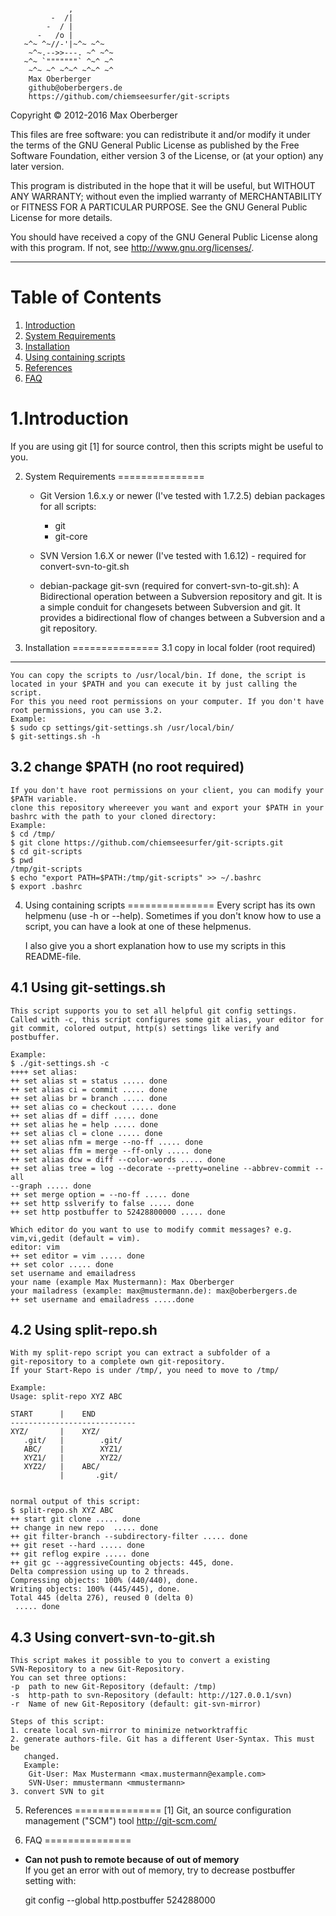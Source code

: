 <pre><code>
             ,
         -  /|
        -  / |
      -   /o |
   ~^~ ^~//-'|~^~ ~^~
    ~^~.-->>---. ~^ ~^~
   ~^~ `"""""""` ^~^ ~^
    ~^~ ~^ ~^~^ ~^~^ ~^
    Max Oberberger
    github@oberbergers.de
    https://github.com/chiemseesurfer/git-scripts
</code></pre>


Copyright &copy; 2012-2016 Max Oberberger

This files are free software: you can redistribute it and/or modify
it under the terms of the GNU General Public License as published by
the Free Software Foundation, either version 3 of the License, or
(at your option) any later version.

This program is distributed in the hope that it will be useful,
but WITHOUT ANY WARRANTY; without even the implied warranty of
MERCHANTABILITY or FITNESS FOR A PARTICULAR PURPOSE. See the
GNU General Public License for more details.

You should have received a copy of the GNU General Public License
along with this program. If not, see <http://www.gnu.org/licenses/>.

* * *


Table of Contents
=================
1. [Introduction]()
2. [System Requirements]()
3. [Installation]()
4. [Using containing scripts]()
5. [References]()
6. [FAQ]()


1.Introduction
===============
If you are using git [1] for source control, then this scripts might be useful
to you.


2. System Requirements
===============
	- Git Version 1.6.x.y or newer (I've tested with 1.7.2.5)
	  debian packages for all scripts:
		* git
		* git-core

	- SVN Version 1.6.X or newer (I've tested with 1.6.12) - required for
	  convert-svn-to-git.sh

	- debian-package git-svn (required for convert-svn-to-git.sh): A 
	  Bidirectional operation between a Subversion repository and git. 
	  It is a simple conduit for changesets between Subversion and 
	  git. It provides a bidirectional flow of changes between a 
	  Subversion and a git repository.


3. Installation
===============
3.1 copy in local folder (root required)
---------------
	You can copy the scripts to /usr/local/bin. If done, the script is
	located in your $PATH and you can execute it by just calling the script.
	For this you need root permissions on your computer. If you don't have
	root permissions, you can use 3.2.
	Example:
	$ sudo cp settings/git-settings.sh /usr/local/bin/
	$ git-settings.sh -h

3.2 change $PATH (no root required)
---------------
	If you don't have root permissions on your client, you can modify your
	$PATH variable.
	clone this repository whereever you want and export your $PATH in your
	bashrc with the path to your cloned directory:
	Example:
	$ cd /tmp/
	$ git clone https://github.com/chiemseesurfer/git-scripts.git
	$ cd git-scripts
	$ pwd
	/tmp/git-scripts
	$ echo "export PATH=$PATH:/tmp/git-scripts" >> ~/.bashrc
	$ export .bashrc


4. Using containing scripts
===============
	Every script has its own helpmenu (use -h or --help). Sometimes if you
	don't know how to use a script, you can have a look at one of these 
	helpmenus.

	I also give you a short explanation how to use my scripts in this
	README-file.

4.1 Using git-settings.sh
---------------
	This script supports you to set all helpful git config settings.
	Called with -c, this script configures some git alias, your editor for
	git commit, colored output, http(s) settings like verify and postbuffer.

	Example:
	$ ./git-settings.sh -c
	++++ set alias:
	++ set alias st = status ..... done
	++ set alias ci = commit ..... done
	++ set alias br = branch ..... done
	++ set alias co = checkout ..... done
	++ set alias df = diff ..... done
	++ set alias he = help ..... done
	++ set alias cl = clone ..... done
	++ set alias nfm = merge --no-ff ..... done
	++ set alias ffm = merge --ff-only ..... done
	++ set alias dcw = diff --color-words ..... done
	++ set alias tree = log --decorate --pretty=oneline --abbrev-commit --all
	--graph ..... done
	++ set merge option = --no-ff ..... done
	++ set http sslverify to false ..... done
	++ set http postbuffer to 52428800000 ..... done

	Which editor do you want to use to modify commit messages? e.g.
	vim,vi,gedit (default = vim).
	editor: vim
	++ set editor = vim ..... done
	++ set color ..... done
	set username and emailadress
	your name (example Max Mustermann): Max Oberberger
	your mailadress (example: max@mustermann.de): max@oberbergers.de
	++ set username and emailadress .....done


4.2 Using split-repo.sh
---------------
	With my split-repo script you can extract a subfolder of a
	git-repository to a complete own git-repository.
	If your Start-Repo is under /tmp/, you need to move to /tmp/
	
	Example:
	Usage: split-repo XYZ ABC

	START      |    END
	----------------------------
	XYZ/       |    XYZ/
	   .git/   |        .git/
	   ABC/    |        XYZ1/
	   XYZ1/   |        XYZ2/
	   XYZ2/   |    ABC/
	           |       .git/


	normal output of this script:
	$ split-repo.sh XYZ ABC
	++ start git clone ..... done
	++ change in new repo  ..... done
	++ git filter-branch --subdirectory-filter ..... done
	++ git reset --hard ..... done
	++ git reflog expire ..... done
	++ git gc --aggressiveCounting objects: 445, done.
	Delta compression using up to 2 threads.
	Compressing objects: 100% (440/440), done.
	Writing objects: 100% (445/445), done.
	Total 445 (delta 276), reused 0 (delta 0)
	 ..... done

4.3 Using convert-svn-to-git.sh
---------------
	This script makes it possible to you to convert a existing
	SVN-Repository to a new Git-Repository.
	You can set three options:
	-p	path to new Git-Repository (default: /tmp)
	-s	http-path to svn-Repository (default: http://127.0.0.1/svn)
	-r	Name of new Git-Repository (default: git-svn-mirror)
	
	Steps of this script:
	1. create local svn-mirror to minimize networktraffic
	2. generate authors-file. Git has a different User-Syntax. This must be
	   changed.
	   Example:
		Git-User: Max Mustermann <max.mustermann@example.com>
		SVN-User: mmustermann <mmustermann>
	3. convert SVN to git

5. References
===============
[1] Git, an source configuration management ("SCM") tool
    http://git-scm.com/

6. FAQ
===============
- **Can not push to remote because of out of memory**  
 If you get an error with out of memory, try to decrease postbuffer setting
 with:

    git config --global http.postbuffer 524288000
